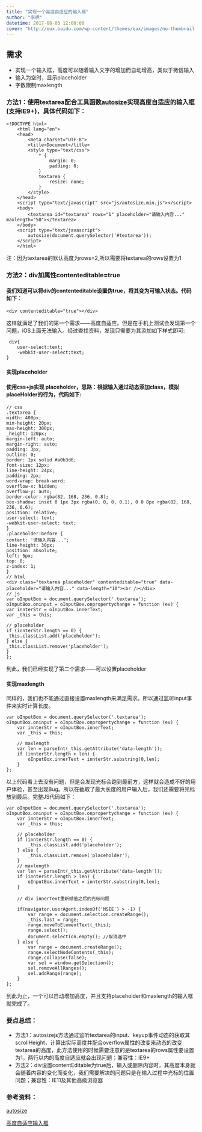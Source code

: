 ```yaml
---
title: "实现一个高度自适应的输入框"
author: "李明"
datetime: 2017-08-03 12:00:00
cover: "http://eux.baidu.com/wp-content/themes/eux/images/no-thumbnail.png"
---
```


## 需求



- 实现一个输入框，高度可以随着输入文字的增加而自动增高，类似于微信输入
- 输入为空时，显示placeholder
- 字数限制maxlength



### 方法1：使用textarea配合工具函数[autosize](https://github.com/jackmoore/autosize)实现高度自适应的输入框(支持IE9+)，具体代码如下：


```
<!DOCTYPE html>
    <html lang="en">
    <head>
        <meta charset="UTF-8">
        <title>Document</title>
        <style type="text/css">
            * {
                margin: 0;
                padding: 0;
            }
            textarea {
                resize: none;
            }
        </style>
    </head>
    <script type="text/javascript" src="js/autosize.min.js"></script>
    <body>
        <textarea id="textarea" rows="1" placeholder="请输入内容..." maxlength="50"></textarea>
    </body>
    <script type="text/javascript">
        autosize(document.querySelector('#textarea'));
    </script>
    </html>
```

注：因为textarea的默认高度为rows=2,所以需要将textarea的rows设置为1  



### 方法2：div加属性contenteditable=true


#### 我们知道可以将div的contenteditable设置伪true，将其变为可输入状态。代码如下：


```
<div contenteditable="true"></div>
```

这样就满足了我们的第一个需求——高度自适应。但是在手机上测试会发现第一个问题，iOS上面无法输入。经过查找资料，发现只需要为其添加如下样式即可:  



```
 div{
    user-select:text;
    -webkit-user-select:text;
}
```


#### 实现placeholder


#### 使用css+js实现 placeholder，思路：根据输入通过动态添加class，模拟placeHolder的行为，代码如下:


```
// css
.textarea {
width: 400px;
min-height: 20px;
max-height: 300px;
_height: 120px;
margin-left: auto;
margin-right: auto;
padding: 3px;
outline: 0;
border: 1px solid #a0b3d6;
font-size: 12px;
line-height: 24px;
padding: 2px;
word-wrap: break-word;
overflow-x: hidden;
overflow-y: auto;
border-color: rgba(82, 168, 236, 0.8);
box-shadow: inset 0 1px 3px rgba(0, 0, 0, 0.1), 0 0 8px rgba(82, 168, 236, 0.6);
position: relative;
user-select: text;
-webkit-user-select: text;
}
.placeholder:before {
content: '请输入内容...';
line-height: 30px;
position: absolute;
left: 5px;
top: 0;
z-index: 1;
}
// html
<div class="textarea placeholder" contenteditable="true" data-placeholder="请输入内容..." data-length="10"><br /></div>
// js
var oInputBox = document.querySelector('.textarea');
oInputBox.oninput = oInputBox.onpropertychange = function (ev) {
var innterStr = oInputBox.innerText;
var _this = this;

// placeholder
if (innterStr.length == 0) {
_this.classList.add('placeholder');
} else {
_this.classList.remove('placeholder');
}
};
```

到此，我们已经实现了第二个需求——可以设置placeholder  



#### 实现maxlength

同样的，我们也不能通过直接设置maxlength来满足需求。所以通过监听input事件来实时计算长度。  



```
var oInputBox = document.querySelector('.textarea');
oInputBox.oninput = oInputBox.onpropertychange = function (ev) {
    var innterStr = oInputBox.innerText;
    var _this = this;

    // maxlength
    var len = parseInt(_this.getAttribute('data-length'));
    if (innterStr.length > len) {
        oInputBox.innerText = innterStr.substring(0,len);
    }
};
```

以上代码看上去没有问题，但是会发现光标会跑到最前方，这样就会造成不好的用户体验，甚至出现Bug。所以在截取了最大长度的用户输入后，我们还需要将光标放到最后。完整JS代码如下：  



```
var oInputBox = document.querySelector('.textarea');
oInputBox.oninput = oInputBox.onpropertychange = function (ev) {
    var innterStr = oInputBox.innerText;
    var _this = this;

    // placeholder
    if (innterStr.length == 0) {
        _this.classList.add('placeholder');
    } else {
        _this.classList.remove('placeholder');
    }
    // maxlength
    var len = parseInt(_this.getAttribute('data-length'));
    if (innterStr.length > len) {
        oInputBox.innerText = innterStr.substring(0,len);
    }

    // div innerText重新赋值之后的光标问题

    if(navigator.userAgent.indexOf('MSIE') > -1) {
        var range = document.selection.createRange();
        _this.last = range;
        range.moveToElementText(_this);
        range.select();
        document.selection.empty(); //取消选中
    } else {
        var range = document.createRange();
        range.selectNodeContents(_this);
        range.collapse(false);
        var sel = window.getSelection();
        sel.removeAllRanges();
        sel.addRange(range);
    }
};
```

到此为止，一个可以自动增加高度，并且支持placeholder和maxlength的输入框就完成了。  



### 要点总结：



- 方法1：autosizejs方法通过监听textarea的input、keyup事件动态的获取其scrollHeight，计算出实际高度并配合overflow属性的改变来动态的改变 textarea的高度，此方法使用的时候需要注意的是textarea的rows属性要设置为1，两行以内的高度自适应就会出现问题；兼容性：IE9+
- 方法2：div设置contentEditable为true后，输入或删除内容时，其高度本身就会随着内容的变化而变化，我们需要解决的问题只是在输入过程中光标的位置问题；兼容性：IE11及其他高级浏览器



### 参考资料：  

[autosize](https://github.com/jackmoore/autosize)  

[高度自适应输入框](https://juejin.im/post/591132902f301e006c304e8e)